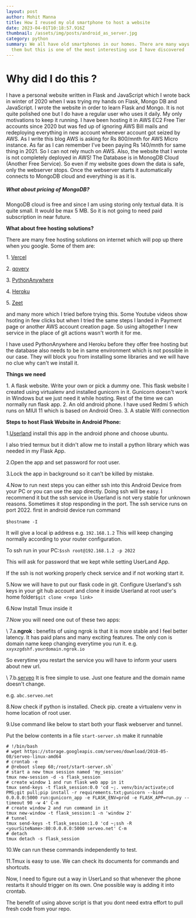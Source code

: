 ```yaml
---
layout: post
author: Mohit Manna
title: How I reused my old smartphone to host a website
date: 2023-04-01T10:18:57.916Z
thumbnail: /assets/img/posts/android_as_server.jpg
category: python
summary: We all have old smartphones in our homes. There are many ways to reuse
  them but this is one of the most interesting use I have discovered
---
```

# Why did I do this ?

I have a personal website written in Flask and JavaScript which I wrote back in winter of 2020 when I was trying my hands on Flask, Mongo DB and JavaScript.
I wrote the website in order to learn Flask and Mongo. It is not quite polished one but I do have a regular user who uses it daily. My only motivations to keep it running. 
I have been hosting it in AWS EC2 Free Tier accounts since 2020 but was fed up of ignoring AWS Bill mails and redeploying everything in new account whenever account got seized by AWS.
As I write this blog AWS is asking for Rs 800/mnth for AWS Micro instance. As far as I can remember I've been paying Rs 140/mnth for same thing in 2021. So I can not rely much on AWS.
Also, the website that I wrote is not completely deployed in AWS! The Database is in MonogDB Cloud (Another Free Service). So even if my website goes down the data is safe, only the webserver stops. 
Once the webserver starts it automatically connects to MongoDB cloud and everything is as it is. 

##### What about pricing of MongoDB?

MongoDB cloud is free and since I am using storing only textual data. It is quite small. It would be max 5 MB. So it is not going to need paid subscription in near future.

**What about free hosting solutions?**

T﻿here are many free hosting solutions on internet which will pop up there when you google. Some of them are: 

1﻿. [Vercel](https://www.qovery.com/)

2﻿. [qovery](https://www.qovery.com/)

3﻿. [PythonAnywhere](https://www.pythonanywhere.com/)

4﻿. [Heroku](https://www.heroku.com/)

5﻿. [Zeet](https://zeet.co/)

a﻿nd many more which I tried before trying this. Some Youtube videos show hsoting in few clicks but when I tried the same steps I landed in Payment page or another AWS account creation page. So using altogether I new service in the place of git actions wasn't worth it for me. 

I﻿ have used PythonAnywhere and Heroku before they offer free hosting but the database also needs to be in same environment which is not possible in our case.
T﻿hey will block you from installing some libraries and we will have no clue why can't we install it. 

**Things we need** 

1﻿. A flask website. Write your own or pick a dummy one.  This flask website I created using virtualenv and installed gunicorn in it. Gunicorn doesn't work in Windows but we just need it while hosting. Rest of the time we can normally run flask app.
2﻿. An old android phone. I have used Redmi 5 which runs on MIUI 11 which is based on Android Oreo. 
3﻿. A stable Wifi connection

**Steps to host Flask Website in Android Phone:**

1﻿.[Userland](https://play.google.com/store/apps/details?id=tech.ula&hl=en&gl=US&pli=1) install this app in the android phone and choose ubuntu.

I﻿ also tried termux but it didn't allow me to install a python library which was needed in my Flask App. 

2﻿.Open the app and set password for root user.

3﻿.Lock the app in background so it can't be killed by mistake.

4﻿.Now to run next steps you can either ssh into this Android Device from your PC or you can use the app directly. Doing ssh will be easy. I recommend it but the ssh service in Userland is not very stable for unknown reasons. Sometimes it stop responding in the port. 
T﻿he ssh service runs on port 2022.
f﻿irst in android device run command 

`$﻿hostname -I`﻿

I﻿t will give a local ip address e.g. `1﻿92.168.1.2`﻿
T﻿his will keep changing normally according to your router configuration. 

T﻿o ssh run in your PC:`$﻿ssh root@192.168.1.2 -p 2022`﻿

T﻿his will ask for password that we kept while setting UserLand App.

I﻿f the ssh is not working properly check service and if not working start it. 

5.Now we will have to put our flask code in git. Configure Userland's ssh keys in your git hub account and clone it inside Userland at root user's home folder`$﻿git clone <repo link>`﻿

6.Now Install Tmux inside it

7.Now you will need one out of these two apps:

\    7.a.**ngrok** : benefits of using ngrok is that it is more stable and I feel better latency. It has paid plans and many exciting features. The only con is domain name keep changing everytime you run it. 
e﻿.g. `xxyxzgdshf.yourdomain.ngrok.io` 


S﻿o everytime you restart the service you will have to inform your users about new url.

\    7.b.[serveo](http://serveo.net/) It is free simple to use. Just one feature and the domain name doesn't change.


e﻿.g. `abc.serveo.net`

8﻿.Now check if python is installed. Check pip. create a virtualenv venv in home location of root user.

9﻿.Use command like below to start both your flask webserver and tunnel.

P﻿ut the below contents in a file `start-server.sh`  make it runnable

```shell
# !/bin/bash
# wget https://storage.googleapis.com/serveo/download/2018-05-08/serveo-linux-amd64
# crontab -e
# @reboot sleep 60;/root/start-server.sh`
# start a new tmux session named 'my_session'
tmux new-session -d -s flask_session
# create window 1 and run flask web app in it
tmux send-keys -t flask_session:0.0 'cd ~;. venv/bin/activate;cd PMS;git pull;pip install -r requirements.txt;gunicorn --bind 0.0.0.0:5000 run:gunicorn_app -e FLASK_ENV=prod -e FLASK_APP=run.py --timeout 90 -w 4' C-m
# create window 2 and run command in it
tmux new-window -t flask_session:1 -n 'window 2'
# tunnel
tmux send-keys -t flask_session:1.0 'cd ~;ssh -R <yourSiteName>:80:0.0.0.0:5000 serveo.net' C-m
# detach
tmux detach -s flask_session
```

10.We can run these commands independently to test.

1﻿1.Tmux is easy to use. We can check its documents for commands and shortcuts.

N﻿ow, I need to figure out a way in UserLand so that whenever the phone restarts it should trigger on its own. One possible way is adding it into crontab.

T﻿he benefit of using above script is that you dont need extra effort to pull fresh code from your repo.